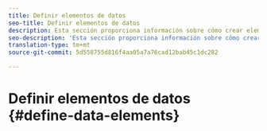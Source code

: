 ```yaml
---
title: Definir elementos de datos
seo-title: Definir elementos de datos
description: Esta sección proporciona información sobre cómo crear elementos de datos en Inicio de plataforma de experiencia para lugares.
seo-description: 'Esta sección proporciona información sobre cómo crear elementos de datos en Inicio de plataforma de experiencia para lugares. '
translation-type: tm+mt
source-git-commit: 5d558755d816f4aa05a7a76cad12bab45c1dc282

---
```



# Definir elementos de datos {#define-data-elements}
